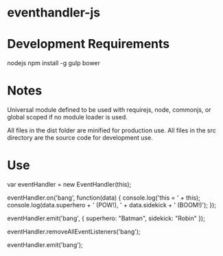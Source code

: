 eventhandler-js
===============

<h1>Development Requirements</h1>

nodejs
npm install -g gulp bower

<h1>Notes</h1>

Universal module defined to be used with requirejs, node, commonjs, or global scoped if no module loader is used.

All files in the dist folder are minified for production use.
All files in the src directory are the source code for development use.

<h1>Use</h1>

var eventHandler = new EventHandler(this);

eventHandler.on('bang', function(data) {
    console.log('this = ' + this);
    console.log(data.superhero + ' (POW!), ' + data.sidekick + ' (BOOM!)');
});

eventHandler.emit('bang', {
    superhero: "Batman",
    sidekick: "Robin"
});

eventHandler.removeAllEventListeners('bang');

eventHandler.emit('bang');